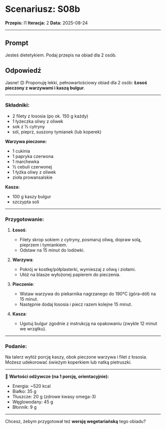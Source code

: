 ﻿# Scenariusz: S08b
**Przepis:** I1
**Iteracja:** 2
**Data:** 2025-08-24

---

## Prompt
Jesteś dietetykiem. Podaj przepis na obiad dla 2 osób.


## Odpowiedź
Jasne! 😊 Proponuję lekki, pełnowartościowy obiad dla 2 osób: **Łosoś pieczony z warzywami i kaszą bulgur**.

---

### Składniki:

* 2 filety z łososia (po ok. 150 g każdy)
* 1 łyżeczka oliwy z oliwek
* sok z ½ cytryny
* sól, pieprz, suszony tymianek (lub koperek)

**Warzywa pieczone:**

* 1 cukinia
* 1 papryka czerwona
* 1 marchewka
* ½ cebuli czerwonej
* 1 łyżka oliwy z oliwek
* zioła prowansalskie

**Kasza:**

* 100 g kaszy bulgur
* szczypta soli

---

### Przygotowanie:

1. **Łosoś**:

   * Filety skrop sokiem z cytryny, posmaruj oliwą, dopraw solą, pieprzem i tymiankiem.
   * Odstaw na 15 minut do lodówki.

2. **Warzywa**:

   * Pokrój w kostkę/półplasterki, wymieszaj z oliwą i ziołami.
   * Ułóż na blasze wyłożonej papierem do pieczenia.

3. **Pieczenie**:

   * Wstaw warzywa do piekarnika nagrzanego do 190°C (góra–dół) na 15 minut.
   * Następnie dodaj łososia i piecz razem kolejne 15 minut.

4. **Kasza**:

   * Ugotuj bulgur zgodnie z instrukcją na opakowaniu (zwykle 12 minut we wrzątku).

---

### Podanie:

Na talerz wyłóż porcję kaszy, obok pieczone warzywa i filet z łososia. Możesz udekorować świeżym koperkiem lub natką pietruszki.

---

🔹 **Wartości odżywcze (na 1 porcję, orientacyjnie):**

* Energia: \~520 kcal
* Białko: 35 g
* Tłuszcze: 20 g (zdrowe kwasy omega-3)
* Węglowodany: 45 g
* Błonnik: 9 g

---

Chcesz, żebym przygotował też **wersję wegetariańską** tego obiadu?
